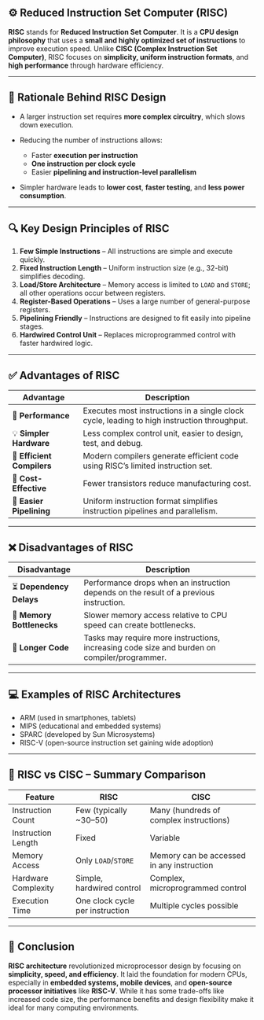 

## ⚙️ **Reduced Instruction Set Computer (RISC)**

**RISC** stands for **Reduced Instruction Set Computer**. It is a **CPU design philosophy** that uses a **small and highly optimized set of instructions** to improve execution speed. Unlike **CISC (Complex Instruction Set Computer)**, RISC focuses on **simplicity, uniform instruction formats**, and **high performance** through hardware efficiency.

---

## 🧠 **Rationale Behind RISC Design**

* A larger instruction set requires **more complex circuitry**, which slows down execution.
* Reducing the number of instructions allows:

  * Faster **execution per instruction**
  * **One instruction per clock cycle**
  * Easier **pipelining and instruction-level parallelism**
* Simpler hardware leads to **lower cost**, **faster testing**, and **less power consumption**.

---

## 🔍 **Key Design Principles of RISC**

1. **Few Simple Instructions** – All instructions are simple and execute quickly.
2. **Fixed Instruction Length** – Uniform instruction size (e.g., 32-bit) simplifies decoding.
3. **Load/Store Architecture** – Memory access is limited to `LOAD` and `STORE`; all other operations occur between registers.
4. **Register-Based Operations** – Uses a large number of general-purpose registers.
5. **Pipelining Friendly** – Instructions are designed to fit easily into pipeline stages.
6. **Hardwired Control Unit** – Replaces microprogrammed control with faster hardwired logic.

---

## ✅ **Advantages of RISC**

| Advantage                  | Description                                                                                 |
| -------------------------- | ------------------------------------------------------------------------------------------- |
| 🔄 **Performance**         | Executes most instructions in a single clock cycle, leading to high instruction throughput. |
| 💡 **Simpler Hardware**    | Less complex control unit, easier to design, test, and debug.                               |
| 🧱 **Efficient Compilers** | Modern compilers generate efficient code using RISC’s limited instruction set.              |
| 🧩 **Cost-Effective**      | Fewer transistors reduce manufacturing cost.                                                |
| 🚀 **Easier Pipelining**   | Uniform instruction format simplifies instruction pipelines and parallelism.                |

---

## ❌ **Disadvantages of RISC**

| Disadvantage              | Description                                                                                  |
| ------------------------- | -------------------------------------------------------------------------------------------- |
| ⏳ **Dependency Delays**   | Performance drops when an instruction depends on the result of a previous instruction.       |
| 🐢 **Memory Bottlenecks** | Slower memory access relative to CPU speed can create bottlenecks.                           |
| 📜 **Longer Code**        | Tasks may require more instructions, increasing code size and burden on compiler/programmer. |

---

## 💻 **Examples of RISC Architectures**

* ARM (used in smartphones, tablets)
* MIPS (educational and embedded systems)
* SPARC (developed by Sun Microsystems)
* RISC-V (open-source instruction set gaining wide adoption)

---

## 🧪 **RISC vs CISC – Summary Comparison**

| Feature             | RISC                            | CISC                                      |
| ------------------- | ------------------------------- | ----------------------------------------- |
| Instruction Count   | Few (typically \~30–50)         | Many (hundreds of complex instructions)   |
| Instruction Length  | Fixed                           | Variable                                  |
| Memory Access       | Only `LOAD`/`STORE`             | Memory can be accessed in any instruction |
| Hardware Complexity | Simple, hardwired control       | Complex, microprogrammed control          |
| Execution Time      | One clock cycle per instruction | Multiple cycles possible                  |

---

## 📌 **Conclusion**

**RISC architecture** revolutionized microprocessor design by focusing on **simplicity, speed, and efficiency**. It laid the foundation for modern CPUs, especially in **embedded systems, mobile devices**, and **open-source processor initiatives** like **RISC-V**. While it has some trade-offs like increased code size, the performance benefits and design flexibility make it ideal for many computing environments.


